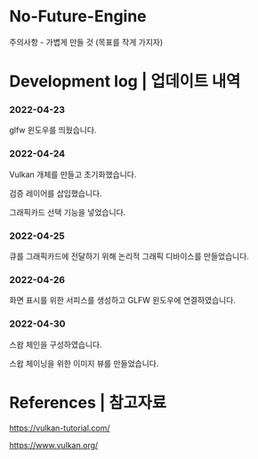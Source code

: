 # No-Future-Engine

주의사항 - 가볍게 만들 것 (목표를 작게 가지자)



# Development log | 업데이트 내역

### 2022-04-23

glfw 윈도우를 띄웠습니다.

### 2022-04-24

Vulkan 개체를 만들고 초기화했습니다.

검증 레이어를 삽입했습니다.

그래픽카드 선택 기능을 넣었습니다.

### 2022-04-25

큐를 그래픽카드에 전달하기 위해 논리적 그래픽 디바이스를 만들었습니다.

### 2022-04-26

화면 표시를 위한 서피스를 생성하고 GLFW 윈도우에 연결하였습니다.

### 2022-04-30

스왑 체인을 구성하였습니다.

스왑 체이닝을 위한 이미지 뷰를 만들었습니다.



# References | 참고자료

https://vulkan-tutorial.com/

https://www.vulkan.org/


